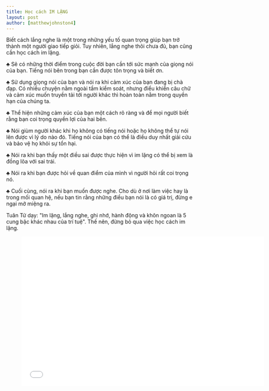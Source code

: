 ```yaml
---
title: Học cách IM LẶNG
layout: post
author: [matthewjohnston4]
---
```


Biết cách lắng nghe là một trong những yếu tố quan trọng giúp bạn trở thành một người giao tiếp giỏi. Tuy nhiên, lắng nghe thôi chưa đủ, bạn cũng cần học cách im lặng.

♣ Sẽ có những thời điểm trong cuộc đời bạn cần tới sức mạnh của giọng nói của bạn. Tiếng nói bên trong bạn cần được tôn trọng và biết ơn.

♣ Sử dụng giọng nói của bạn và nói ra khi cảm xúc của bạn đang bị chà đạp. Có nhiều chuyện nằm ngoài tầm kiểm soát, nhưng điểu khiển câu chữ và cảm xúc muốn truyền tải tới người khác thì hoàn toàn nằm trong quyền hạn của chúng ta.

♣ Thể hiện những cảm xúc của bạn một cách rõ ràng và để mọi người biết rằng bạn coi trọng quyền lợi của hai bên.

♣ Nói giùm người khác khi họ không có tiếng nói hoặc họ không thể tự nói lên được vì lý do nào đó. Tiếng nói của bạn có thể là điều duy nhất giải cứu và bảo vệ họ khỏi sự tổn hại.

♣ Nói ra khi bạn thấy một điều sai được thực hiện vì im lặng có thể bị xem là đồng lõa với sai trái.

♣ Nói ra khi bạn được hỏi về quan điểm của mình vì người hỏi rất coi trọng nó.

♣ Cuối cùng, nói ra khi bạn muốn được nghe. Cho dù ở nơi làm việc hay là trong mối quan hệ, nếu bạn tin rằng những điều bạn nói là có giá trị, đừng e ngại mở miệng ra.

Tuân Tử dạy: "Im lặng, lắng nghe, ghi nhớ, hành động và khôn ngoan là 5 cung bậc khác nhau của trí tuệ". Thế nên, đừng bỏ qua việc học cách im lặng.

<figure><iframe width="650" height="400" src="//www.youtube-nocookie.com/embed/Vy3YkdMLntw" frameborder="0" allowfullscreen></iframe></figure>
